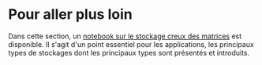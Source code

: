 # Pour aller plus loin

Dans cette section, un [notebook sur le stockage creux des matrices](storage.ipynb) est disponible. Il s'agit d'un point essentiel pour les applications, les principaux types de stockages dont les principaux types sont présentés et introduits.
